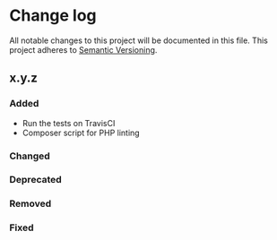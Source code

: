 # Change log

All notable changes to this project will be documented in this file.
This project adheres to [Semantic Versioning](https://semver.org/).

## x.y.z

### Added

- Run the tests on TravisCI
- Composer script for PHP linting

### Changed

### Deprecated

### Removed

### Fixed

